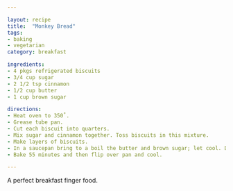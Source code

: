 ```yaml
---

layout: recipe
title:  "Monkey Bread"
tags: 
- baking
- vegetarian
category: breakfast

ingredients:
- 4 pkgs refrigerated biscuits
- 3/4 cup sugar
- 2 1/2 tsp cinnamon
- 1/2 cup butter
- 1 cup brown sugar

directions:
- Heat oven to 350˚. 
- Grease tube pan. 
- Cut each biscuit into quarters. 
- Mix sugar and cinnamon together. Toss biscuits in this mixture. 
- Make layers of biscuits. 
- In a saucepan bring to a boil the butter and brown sugar; let cool. Drizzle over biscuits. 
- Bake 55 minutes and then flip over pan and cool.

---
```


A perfect breakfast finger food.